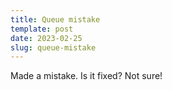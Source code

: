 ```yaml
---
title: Queue mistake
template: post
date: 2023-02-25
slug: queue-mistake
---
```

Made a mistake. Is it fixed? Not sure!
